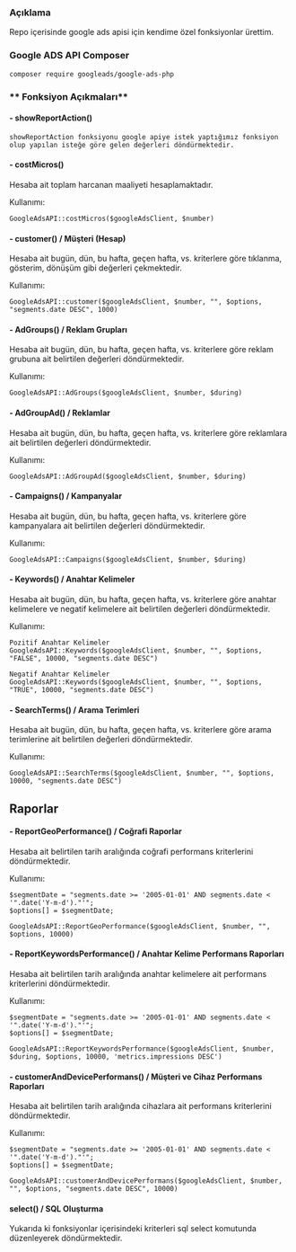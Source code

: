 
### **Açıklama**
Repo içerisinde google ads apisi için kendime özel fonksiyonlar ürettim.


### **Google ADS API Composer**
```
composer require googleads/google-ads-php
```

### ** Fonksiyon Açıkmaları**

#### **- showReportAction()**
```
showReportAction fonksiyonu google apiye istek yaptığımız fonksiyon olup yapılan isteğe göre gelen değerleri döndürmektedir.
```

#### **- costMicros()**
Hesaba ait toplam harcanan maaliyeti hesaplamaktadır.

Kullanımı:
```
GoogleAdsAPI::costMicros($googleAdsClient, $number)
```

#### **- customer() / Müşteri (Hesap)**
Hesaba ait bugün, dün, bu hafta, geçen hafta, vs. kriterlere göre tıklanma, gösterim, dönüşüm gibi değerleri çekmektedir.

Kullanımı:
```
GoogleAdsAPI::customer($googleAdsClient, $number, "", $options, "segments.date DESC", 1000)
```

#### **- AdGroups() / Reklam Grupları**
Hesaba ait bugün, dün, bu hafta, geçen hafta, vs. kriterlere göre reklam grubuna ait belirtilen değerleri döndürmektedir.

Kullanımı:
```
GoogleAdsAPI::AdGroups($googleAdsClient, $number, $during)
```

#### **- AdGroupAd() / Reklamlar**
Hesaba ait bugün, dün, bu hafta, geçen hafta, vs. kriterlere göre reklamlara ait belirtilen değerleri döndürmektedir.

Kullanımı:
```
GoogleAdsAPI::AdGroupAd($googleAdsClient, $number, $during)
```

#### **- Campaigns() / Kampanyalar**
Hesaba ait bugün, dün, bu hafta, geçen hafta, vs. kriterlere göre kampanyalara ait belirtilen değerleri döndürmektedir.

Kullanımı:
```
GoogleAdsAPI::Campaigns($googleAdsClient, $number, $during)
```

#### **- Keywords() / Anahtar Kelimeler**
Hesaba ait bugün, dün, bu hafta, geçen hafta, vs. kriterlere göre anahtar kelimelere ve negatif kelimelere ait belirtilen değerleri döndürmektedir.

Kullanımı:
```
Pozitif Anahtar Kelimeler
GoogleAdsAPI::Keywords($googleAdsClient, $number, "", $options, "FALSE", 10000, "segments.date DESC")

Negatif Anahtar Kelimeler
GoogleAdsAPI::Keywords($googleAdsClient, $number, "", $options, "TRUE", 10000, "segments.date DESC")
```

#### **- SearchTerms() / Arama Terimleri**
Hesaba ait bugün, dün, bu hafta, geçen hafta, vs. kriterlere göre arama terimlerine ait belirtilen değerleri döndürmektedir.

Kullanımı:
```
GoogleAdsAPI::SearchTerms($googleAdsClient, $number, "", $options, 10000, "segments.date DESC")
```

## **Raporlar**

#### **- ReportGeoPerformance() / Coğrafi Raporlar**
Hesaba ait belirtilen tarih aralığında coğrafi performans kriterlerini döndürmektedir.

Kullanımı:
```
$segmentDate = "segments.date >= '2005-01-01' AND segments.date < '".date('Y-m-d')."'";
$options[] = $segmentDate;

GoogleAdsAPI::ReportGeoPerformance($googleAdsClient, $number, "", $options, 10000)
```

#### **- ReportKeywordsPerformance() / Anahtar Kelime Performans Raporları**
Hesaba ait belirtilen tarih aralığında anahtar kelimelere ait performans kriterlerini döndürmektedir.

Kullanımı:
```
$segmentDate = "segments.date >= '2005-01-01' AND segments.date < '".date('Y-m-d')."'";
$options[] = $segmentDate;

GoogleAdsAPI::ReportKeywordsPerformance($googleAdsClient, $number, $during, $options, 10000, 'metrics.impressions DESC')
```

#### **- customerAndDevicePerformans() / Müşteri ve Cihaz Performans Raporları**
Hesaba ait belirtilen tarih aralığında cihazlara ait performans kriterlerini döndürmektedir.

Kullanımı:
```
$segmentDate = "segments.date >= '2005-01-01' AND segments.date < '".date('Y-m-d')."'";
$options[] = $segmentDate;

GoogleAdsAPI::customerAndDevicePerformans($googleAdsClient, $number, "", $options, "segments.date DESC", 10000)
```

#### **select() / SQL Oluşturma**
Yukarıda ki fonksiyonlar içerisindeki kriterleri sql select komutunda düzenleyerek döndürmektedir.
